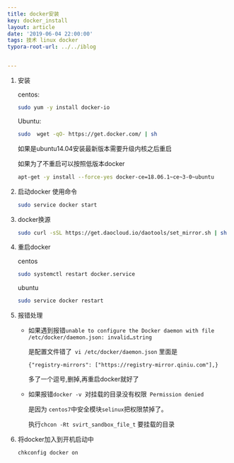 ```yaml
---
title: docker安装
key: docker_install
layout: article
date: '2019-06-04 22:00:00'
tags: 技术 linux docker
typora-root-url: ../../iblog


---
```


1. 安装

   centos:

   ```bash
   sudo yum -y install docker-io   
   ```

   Ubuntu:

   ```bash
   sudo  wget -qO- https://get.docker.com/ | sh 
   ```

   如果是ubuntu14.04安装最新版本需要升级内核之后重启

   如果为了不重启可以按照低版本docker

   ```bash
   apt-get -y install --force-yes docker-ce=18.06.1~ce~3-0~ubuntu
   ```

   

2. 启动docker 使用命令

   ```bash
   sudo service docker start
   ```

3. docker换源

   ```bash
   sudo curl -sSL https://get.daocloud.io/daotools/set_mirror.sh | sh -s http://6616fe43.m.daocloud.io          
   ```

4. 重启docker

   centos

   ```bash
   sudo systemctl restart docker.service
   ```

   ubuntu

   ```bash
   sudo service docker restart  
   ```

5. 报错处理

   - 如果遇到报错`unable to configure the Docker daemon with file /etc/docker/daemon.json: invalid…string`

     是配置文件错了` vi /etc/docker/daemon.json` 里面是

     `{"registry-mirrors": ["https://registry-mirror.qiniu.com"],}`

     多了一个逗号,删掉,再重启docker就好了

   - 如果报错`docker -v `对挂载的目录没有权限` Permission denied`

     是因为 `centos7`中安全模块`selinux`把权限禁掉了。

     执行` chcon -Rt svirt_sandbox_file_t ` 要挂载的目录

6. 将docker加入到开机启动中

   ```bash
   chkconfig docker on
   ```

   



